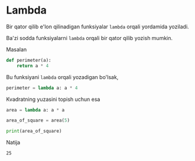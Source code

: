 # Lambda

Bir qator qilib e'lon qilinadigan funksiyalar `lambda` orqali yordamida yoziladi.

Ba'zi sodda funksiyalarni `lambda` orqali bir qator qilib yozish mumkin.

Masalan

```python
def perimeter(a):
    return a * 4
```

Bu funksiyani `lambda` orqali yozadigan bo'lsak,

```python
perimeter = lambda a: a * 4
```

Kvadratning yuzasini topish uchun esa

```python
area = lambda a: a * a

area_of_square = area(5)

print(area_of_square)
```

Natija

```text
25
```
